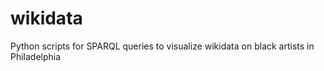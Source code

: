 # wikidata

Python scripts for SPARQL queries to visualize wikidata on black artists in Philadelphia
